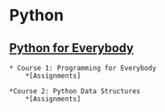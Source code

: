 # Python
## [Python for Everybody](https://www.coursera.org/specializations/python?#courses)
    * Course 1: Programming for Everybody
        *[Assignments]
    
    *Course 2: Python Data Structures
        *[Assignments]
